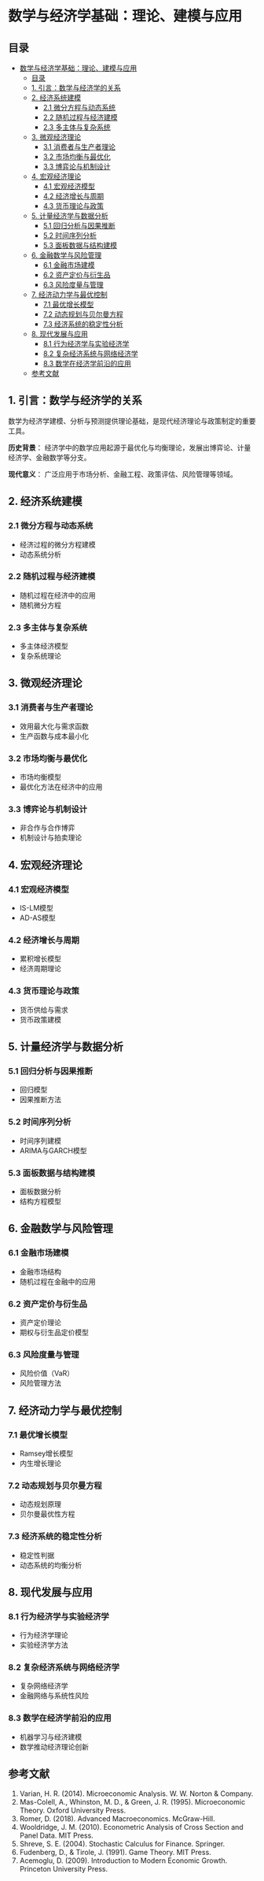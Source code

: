 # 数学与经济学基础：理论、建模与应用

## 目录

- [数学与经济学基础：理论、建模与应用](#数学与经济学基础理论建模与应用)
  - [目录](#目录)
  - [1. 引言：数学与经济学的关系](#1-引言数学与经济学的关系)
  - [2. 经济系统建模](#2-经济系统建模)
    - [2.1 微分方程与动态系统](#21-微分方程与动态系统)
    - [2.2 随机过程与经济建模](#22-随机过程与经济建模)
    - [2.3 多主体与复杂系统](#23-多主体与复杂系统)
  - [3. 微观经济理论](#3-微观经济理论)
    - [3.1 消费者与生产者理论](#31-消费者与生产者理论)
    - [3.2 市场均衡与最优化](#32-市场均衡与最优化)
    - [3.3 博弈论与机制设计](#33-博弈论与机制设计)
  - [4. 宏观经济理论](#4-宏观经济理论)
    - [4.1 宏观经济模型](#41-宏观经济模型)
    - [4.2 经济增长与周期](#42-经济增长与周期)
    - [4.3 货币理论与政策](#43-货币理论与政策)
  - [5. 计量经济学与数据分析](#5-计量经济学与数据分析)
    - [5.1 回归分析与因果推断](#51-回归分析与因果推断)
    - [5.2 时间序列分析](#52-时间序列分析)
    - [5.3 面板数据与结构建模](#53-面板数据与结构建模)
  - [6. 金融数学与风险管理](#6-金融数学与风险管理)
    - [6.1 金融市场建模](#61-金融市场建模)
    - [6.2 资产定价与衍生品](#62-资产定价与衍生品)
    - [6.3 风险度量与管理](#63-风险度量与管理)
  - [7. 经济动力学与最优控制](#7-经济动力学与最优控制)
    - [7.1 最优增长模型](#71-最优增长模型)
    - [7.2 动态规划与贝尔曼方程](#72-动态规划与贝尔曼方程)
    - [7.3 经济系统的稳定性分析](#73-经济系统的稳定性分析)
  - [8. 现代发展与应用](#8-现代发展与应用)
    - [8.1 行为经济学与实验经济学](#81-行为经济学与实验经济学)
    - [8.2 复杂经济系统与网络经济学](#82-复杂经济系统与网络经济学)
    - [8.3 数学在经济学前沿的应用](#83-数学在经济学前沿的应用)
  - [参考文献](#参考文献)

## 1. 引言：数学与经济学的关系

数学为经济学建模、分析与预测提供理论基础，是现代经济理论与政策制定的重要工具。

**历史背景**：
经济学中的数学应用起源于最优化与均衡理论，发展出博弈论、计量经济学、金融数学等分支。

**现代意义**：
广泛应用于市场分析、金融工程、政策评估、风险管理等领域。

## 2. 经济系统建模

### 2.1 微分方程与动态系统

- 经济过程的微分方程建模
- 动态系统分析

### 2.2 随机过程与经济建模

- 随机过程在经济中的应用
- 随机微分方程

### 2.3 多主体与复杂系统

- 多主体经济模型
- 复杂系统理论

## 3. 微观经济理论

### 3.1 消费者与生产者理论

- 效用最大化与需求函数
- 生产函数与成本最小化

### 3.2 市场均衡与最优化

- 市场均衡模型
- 最优化方法在经济中的应用

### 3.3 博弈论与机制设计

- 非合作与合作博弈
- 机制设计与拍卖理论

## 4. 宏观经济理论

### 4.1 宏观经济模型

- IS-LM模型
- AD-AS模型

### 4.2 经济增长与周期

- 累积增长模型
- 经济周期理论

### 4.3 货币理论与政策

- 货币供给与需求
- 货币政策建模

## 5. 计量经济学与数据分析

### 5.1 回归分析与因果推断

- 回归模型
- 因果推断方法

### 5.2 时间序列分析

- 时间序列建模
- ARIMA与GARCH模型

### 5.3 面板数据与结构建模

- 面板数据分析
- 结构方程模型

## 6. 金融数学与风险管理

### 6.1 金融市场建模

- 金融市场结构
- 随机过程在金融中的应用

### 6.2 资产定价与衍生品

- 资产定价理论
- 期权与衍生品定价模型

### 6.3 风险度量与管理

- 风险价值（VaR）
- 风险管理方法

## 7. 经济动力学与最优控制

### 7.1 最优增长模型

- Ramsey增长模型
- 内生增长理论

### 7.2 动态规划与贝尔曼方程

- 动态规划原理
- 贝尔曼最优性方程

### 7.3 经济系统的稳定性分析

- 稳定性判据
- 动态系统的均衡分析

## 8. 现代发展与应用

### 8.1 行为经济学与实验经济学

- 行为经济学理论
- 实验经济学方法

### 8.2 复杂经济系统与网络经济学

- 复杂网络经济学
- 金融网络与系统性风险

### 8.3 数学在经济学前沿的应用

- 机器学习与经济建模
- 数学推动经济理论创新

## 参考文献

1. Varian, H. R. (2014). Microeconomic Analysis. W. W. Norton & Company.
2. Mas-Colell, A., Whinston, M. D., & Green, J. R. (1995). Microeconomic Theory. Oxford University Press.
3. Romer, D. (2018). Advanced Macroeconomics. McGraw-Hill.
4. Wooldridge, J. M. (2010). Econometric Analysis of Cross Section and Panel Data. MIT Press.
5. Shreve, S. E. (2004). Stochastic Calculus for Finance. Springer.
6. Fudenberg, D., & Tirole, J. (1991). Game Theory. MIT Press.
7. Acemoglu, D. (2009). Introduction to Modern Economic Growth. Princeton University Press.
